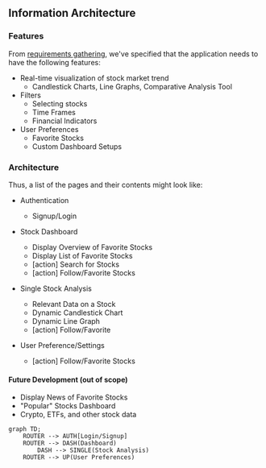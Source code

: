 ## Information Architecture

### Features
From [requirements gathering](./01_REQUIREMENTS.md), we've specified that the application needs to have the following features:
- Real-time visualization of stock market trend
    - Candlestick Charts, Line Graphs, Comparative Analysis Tool
- Filters
    - Selecting stocks
    - Time Frames
    - Financial Indicators
- User Preferences
    - Favorite Stocks
    - Custom Dashboard Setups

### Architecture
Thus, a list of the pages and their contents might look like:
- Authentication
    - Signup/Login

- Stock Dashboard
    - Display Overview of Favorite Stocks
    - Display List of Favorite Stocks
    - [action] Search for Stocks
    - [action] Follow/Favorite Stocks

- Single Stock Analysis
    - Relevant Data on a Stock
    - Dynamic Candlestick Chart
    - Dynamic Line Graph
    - [action] Follow/Favorite

- User Preference/Settings
    - [action] Follow/Favorite Stocks

#### Future Development (out of scope)
- Display News of Favorite Stocks
- "Popular" Stocks Dashboard
- Crypto, ETFs, and other stock data


```mermaid
graph TD;
    ROUTER --> AUTH[Login/Signup]
    ROUTER --> DASH(Dashboard)
        DASH --> SINGLE(Stock Analysis)
    ROUTER --> UP(User Preferences)
```
